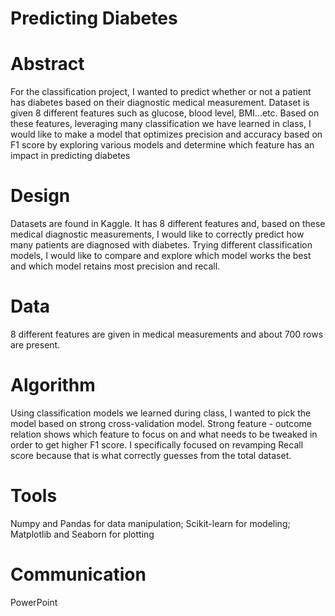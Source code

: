 # Predicting Diabetes

# Abstract
For the classification project, I wanted to predict whether or not a patient has diabetes based on their diagnostic medical measurement. Dataset is given 8 different features such as glucose, blood level, BMI...etc. Based on these features, leveraging many classification we have learned in class, I would like to make a model that optimizes precision and accuracy based on F1 score by exploring various models and determine which feature has an impact in predicting diabetes

# Design
Datasets are found in Kaggle. It has 8 different features and, based on these medical diagnostic measurements, I would like to correctly predict how many patients are diagnosed with diabetes. Trying different classification models, I would like to compare and explore which model works the best and which model retains most precision and recall. 

# Data
8 different features are given in medical measurements and about 700 rows are present. 

# Algorithm
Using classification models we learned during class, I wanted to pick the model based on strong cross-validation model. Strong feature - outcome relation shows which feature to focus on and what needs to be tweaked in order to get higher F1 score. I specifically focused on revamping Recall score because that is what correctly guesses from the total dataset. 

# Tools
Numpy and Pandas for data manipulation;
Scikit-learn for modeling;
Matplotlib and Seaborn for plotting

# Communication
PowerPoint
